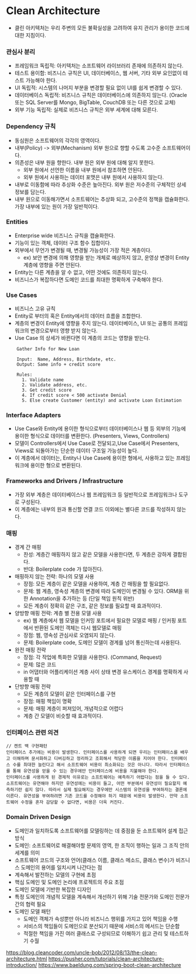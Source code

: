 # Clean Architecture
- 클린 아키텍처는 우리 주변의 모든 불확실성을 고려하여 유지 관리가 용이한 코드에 대한 지침이다.

### 관심사 분리
- 프레임워크 독립적: 아키텍처는 소프트웨어 라이브러리 존재에 의존하지 않는다. 
- 테스트 용이함: 비즈니스 규칙은 UI, 데이터베이스, 웹 서버, 기타 외부 요인없이 테스트 가능해야 한다.
- UI 독립적: 시스템의 나머지 부분을 변경할 필요 없이 UI를 쉽게 변경할 수 있다.
- 데이터베이스 독립적:  비즈니스 규칙은 데이터베이스에 의존하지 않는다. (Oracle 또는 SQL Server를 Mongo, BigTable, CouchDB 또는 다른 것으로 교체)
- 외부 기능 독립적: 실제로 비즈니스 규칙은 외부 세계에 대해 모른다.

### Dependency 규칙
- 동심원은 소프트웨어의 각각의 영역이다.
- 내부(Policy) -> 외부(Mechanism) 외부 원으로 향할 수도록 고수준 소프트웨어이다.
- 의존성은 내부 원을 향한다. 내부 원은 외부 원에 대해 알지 못한다.
  - 외부 원에서 선언한 이름을 내부 원에서 참조하면 안된다.
  - 외부 원에서 사용하는 데이터 포맷은 내부 원에서 사용하지 않는다.
- 내부로 이동함에 따라 추상화 수준은 높아진다. 외부 원은 저수준의 구체적인 상세 정보를 담는다. 
- 내부 원으로 이동해가면서 소프트웨어는 추상화 되고, 고수준의 정책을 캡슐화한다. 가장 내부에 있는 원이 가장 일반적이다.

### Entities
- Enterprise wide 비즈니스 규칙을 캡슐화한다.
- 기능이 있는 객체, 데이터 구조 함수 집합이다.
- 외부에서 무언가 변경될 때, 변경될 가능성이 가장 적은 계층이다.
  - ex) 보안 변경에 의해 영향을 받는 개체로 예상하지 않고, 운영상 변경이 Entity 계층에 영향을 주면 안된다.
- Entity는 다른 계층을 알 수 없고, 어떤 것에도 의존하지 않는다.
- 비즈니스가 복잡하다면 도메인 코드를 최대한 명확하게 구축해야 한다.

### Use Cases
- 비즈니스 고유 규칙
- Entity로 부터의 혹은 Entity에서의 데이터 흐름을 조합한다.
- 계층의 변경이 Entity에 영향을 주지 않는다. 데이터베이스, UI 또는 공통의 프레임워크의 변경으로부터 영향 받지 않는다.
- Use Case 의 상세가 바뀐다면 이 계층의 코드는 영향을 받는다.
````
    Gather Info for New Loan
    
    Input:  Name, Address, Birthdate, etc.
    Output: Same info + credit score
    
    Rules:
      1. Validate name
      2. Validate address, etc.
      3. Get credit score
      4. If credit score < 500 activate Denial
      5. Else create Customer (entity) and activate Loan Estimation
````

### Interface Adapters
- Use Case와 Entity에 용이한 형식으로부터 데이터베이스나 웹 등 외부의 기능에 용이한 형식으로 데이터를 변환한다. (Presenters, Views, Controllers)
- 모델이 Controllers에서 Use Case로 전달되고,Use Case에서 Presenters, Views로 되돌아가는 단순한 데이터 구조일 가능성이 높다.
- 이 계층에서 데이터는, Entity나 Use Case에 용이한 형에서, 사용하고 있는 프레임워크에 용이한 형으로 변환된다. 

### Frameworks and Drivers / Infrastructure
- 가장 외부 계층은 데이터베이스나 웹 프레임워크 등 일반적으로 프레임워크나 도구로 구성된다. 
- 이 계층에는 내부의 원과 통신할 연결 코드 이외에는 별다른 코드를 작성하지 않는다.

### 매핑
- 경계 간 매핑
  - 찬성: 계층간 매핑하지 않고 같은 모델을 사용한다면, 두 계층은 강하게 결합된다.
  - 반대: Boilerplate code 가 많아진다.
- 매핑하지 않는 전략: 하나의 모델 사용
  - 장점: 모든 계층이 같은 모델을 사용하여, 계층 간 매핑을 할 필요없다.
  - 문제: 웹 계층, 영속성 계층의 변경에 따라 도메인이 변경될 수 있다. ORM을 위한 Annotation을 추가하는 등 (단일 책임 원칙 위반)
  - 모든 계층이 정확히 같은 구조, 같은 정보를 필요할 때 효과적이다.
- 양방향 매핑 전략: 계층 별 전용 모델 사용
  - ex) 웹 계층에서 웹 모델을 인커밍 포트에서 필요한 모델로 매핑 / 인커핑 포트에서 반환된 도메인 객체는 다시 웹모델로 매핑
  - 장점: 웹, 영속성 관심사로 오염되지 않는다.
  - 문제: Boilerplate code, 도메인 모델이 경계를 넘어 통신하는데 사용된다.
- 완전 매핑 전략
  - 장점: 각 작업에 특화한 모델을 사용한다. (Command, Request)
  - 문제: 많은 코드
  - in 어댑터와 어플리케이션 계층 사이 상태 변경 유스케이스 경계를 명확하게 사용할 때
- 단방향 매핑 전략
  - 모든 계층의 모델이 같은 인터페이스를 구현
  - 장점: 매핑 책임이 명확
  - 문제: 매핑 계층이 퍼져있어, 개념적으로 어렵다
  - 계층 간 모델이 비슷할 때 효과적이다.

### 인터페이스 관련 의견
````
// 켄트 백 구현패턴
인터페이스 추가에는 비용이 발생한다. 인터페이스를 사용하게 되면 우리는 인터페이스를 배우고 이해하며 문서화하고 디버깅하고 정리하고 조회해서 적당한 이름을 지어야 한다. 인터페이스 수를 최대한 늘린다고 해서 소프트웨어 비용이 최소화되는 것은 아니다. 따라서 인터페이스를 통해 유연성을 얻을 수 있는 경우에만 인터페이스에 비용을 지불해야 한다.
인터페이스를 사용하게 된 경제적 이유로는 소프트웨어는 예측하기 어렵다는 점을 들 수 있다.
소프트웨어는 유연해야 하지만 유연성에는 비용이 들고, 어떤 부분에서 유연성이 필요할지 예측하기란 쉽지 않다. 따라서 실제 필요해지는 경우에만 시스템의 유연성을 부여하자는 결론에 이른다. 유연성을 부여하려면 기존 코드를 수정해야 하기 때문에 비용이 발생한다. 만약 소프트웨어 수정을 혼자 감당할 수 없다면, 비용은 더욱 커진다.
````

### Domain Driven Design
- 도메인과 일치하도록 소프트웨어를 모델링하는 데 중점을 둔 소프트웨어 설계 접근 방식
 - 도메인: 소프트웨어로 해결해야할 문제의 영역, 한 조직이 행하는 일과 그 조직 안의 세계를 의미
- 소프트웨어 코드의 구조와 언어(클래스 이름, 클래스 메소드, 클래스 변수)가 비즈니스 도메인의 용어를 일치시켜 나간다는 점
- 계속해서 발전하는 모델의 구현에 초점
- 핵심 도메인 및 도메인 논리에 프로젝트의 주요 초점
- 도메인 모델에 기반한 복잡한 디자인
- 특정 도메인의 개념적 모델을 계속해서 개선하기 위해 기술 전문가와 도메인 전문가 간의 협력 필요
- 도메인 모델 패턴
  - 도메인 객체가 속성뿐만 아니라 비즈니스 행위를 가지고 있어 책임을 수행
  - 서비스의 책임들이 도메인으로 분산되기 때문에 서비스의 메서드는 단순함
  - 적절한 책임을 가진 여러 클래스로 구성되므로 이해하기 쉽고 관리 및 테스트하기 수월

https://blog.cleancoder.com/uncle-bob/2012/08/13/the-clean-architecture.html
https://pusher.com/tutorials/clean-architecture-introduction/
https://www.baeldung.com/spring-boot-clean-architecture

